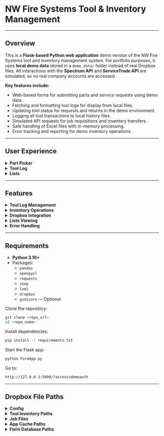 # NW Fire Systems Tool & Inventory Management

---

## Overview

This is a **Flask-based Python web application** demo version of the NW Fire Systems tool and inventory management system. For portfolio purposes, it uses **local demo data** stored in a `demo_data/` folder instead of real Dropbox files. All interactions with the **Spectrum API** and **ServiceTrade API** are simulated, so no real company accounts are accessed.  

**Key features include:**

- Web-based forms for submitting parts and service requests using demo data.
- Fetching and formatting tool logs for display from local files.
- Updating tool status for requests and returns in the demo environment.
- Logging all tool transactions to local history files.
- Simulated API requests for job requisitions and inventory transfers.
- Safe handling of Excel files with in-memory processing.
- Error tracking and reporting for demo inventory operations.

---

## User Experience

<details>
<summary><strong>Part Picker</strong></summary>

1. Select the form type to submit.
2. Enter required information in the displayed form.
3. Filter and select parts from Dropbox data.
4. Review the selection before submission.
5. The system sends an email to purchasing containing the submission information and a link with the submission ID.
6. Users can modify submitted lists (e.g., replace custom parts with existing parts).
7. The system runs the appropriate API call based on the form type and returns a **success or failure message** for Spectrum inventory updates.

</details>

<details>
<summary><strong>Tool Log</strong></summary>

- Allows users to **check out or return tools**.
- Displays the **current tool log**, including who has which tool and its location.

</details>

<details>
<summary><strong>Lists</strong></summary>

- Displays **Jobs List** and **Parts List**:
  - **Jobs List**: All active jobs and job numbers.
  - **Parts List**: All parts, part numbers, quantities, and locations.
- Users can update lists through API calls to **Spectrum** and **ServiceTrade**.
- Option to view **warehouse-specific inventory** details, including owner and location.

</details>

---

## Features

<details>
<summary><strong>Tool Log Management</strong></summary>

- Fetch raw tool logs from Dropbox and convert them into Python lists.
- Produce formatted display lists of tool records with consistent columns and date formatting.
- Update tool status (`IN` or `OUT`) with user, job, and date information.
- Maintain a separate **ToolHistory** sheet for all transactions in Dropbox.

</details>

<details>
<summary><strong>Inventory Operations</strong></summary>

- Add materials to service jobs via **Spectrum SOAP requests**.
- Submit job requisitions with batch and GUID tracking.
- Transfer items to or from warehouses while handling errors and updating local item status.
- Fetch up-to-date job and part information from **Spectrum** and **ServiceTrade**.

</details>

<details>
<summary><strong>Dropbox Integration</strong></summary>

- Download, update, and upload Excel files safely using in-memory processing.
- Display information from Dropbox to ensure **up-to-date data** is always available.
- Handle missing files or sheets gracefully.
- Ensure consistent Excel formatting and data integrity.

</details>

<details>
<summary><strong>Lists Viewing</strong></summary>

- Display part and job lists read from Dropbox.
- Update Dropbox lists by fetching the latest information via API calls.
- View specific warehouses with detailed inventory, owner, and location information.

</details>

<details>
<summary><strong>Error Handling</strong></summary>

- Track errors from **Spectrum API** and log them in affected items.
- Provide meaningful messages for failed inventory transactions.
- Maintain a clear record of all tool and inventory actions.

</details>

---

## Requirements

- **Python 3.10+**
- Packages:
  - `pandas`
  - `openpyxl`
  - `requests`
  - `zeep`
  - `lxml`
  - `dropbox`
  - `gunicorn` — Optional
    
Clone the repository:

 ```bash
 git clone <repo_url>
 cd <repo_name>
 ```
   
Install dependencies:

```bash
pip install -r requirements.txt
```

Start the Flask app:
```bash
python FormApp.py
```

Go to:
```bash
http://127.0.0.1:5000/?access=demoauth
```

---

## Dropbox File Paths

<details>
<summary><strong>Config</strong></summary>

- `/AppCache/config.json` — Contains all secrets/passwords

</details>

<details>
<summary><strong>Tool Inventory Paths</strong></summary>

- `/Tool Inventory/Pallet Stock.xlsx` — Contains overstock quantities to warn about ordering parts already overstocked  
- `/Tool Inventory/Assemblies.xlsx` — Contains parts that make up assemblies for modifying individual parts when an assembly is requested  
- `/Tool Inventory/Shelf Inventory.xlsx` — Contains warehouse part locations  
- `/Tool Inventory/Inventory All.xlsx` — Contains all parts and part numbers  
- `/Tool Inventory/NWFS Tool Log.xlsx` — Contains current tool log and request/return history

</details>

<details>
<summary><strong>Job Files</strong></summary>

- `/Job Files/Warehouses.xlsx` — Contains all warehouse names and their Spectrum numbers

</details>

<details>
<summary><strong>App Cache Paths</strong></summary>

- `/AppCache/valid_tokens.json` — Contains access token required to access site  
- `/AppCache/service_trade_token.json` — Contains ServiceTrade token for API access  
- `/AppCache/service_trade_last_sync.json` — Tracks last ServiceTrade job sync; only jobs modified after this date are synced  
- `/AppCache/blacklist.json` — Contains parts excluded from popularity sorting on part lists  
- `/AppCache/Items On-Hand Valuation.json` — Contains estimated part quantities  
- `/AppCache/submissions.json` — Stores all submission IDs and related information  
- `/AppCache/job_cache_spectrum.json` — Stores all Spectrum jobs to add to master  
- `/AppCache/job_cache_service_trade.json` — Stores all ServiceTrade jobs to add to master  
- `/AppCache/job_cache_active_spectrum.json` — Contains active Spectrum jobs displayed in jobs list  
- `/AppCache/job_cache_active_service_trade.json` — Contains active ServiceTrade jobs displayed in jobs list  
- `/AppCache/job_cache.json` — Master job cache to validate user-inputted jobs

</details>

<details>
<summary><strong>Form Database Paths</strong></summary>

- `/FormDatabase/Vehicle` — Excel files storing vehicle form submissions  
- `/FormDatabase/Stock` — Excel files storing stock form submissions  
- `/FormDatabase/Sprinkler And Fala` — Excel files storing sprinkler and FALA form submissions  
- `/FormDatabase/Service` — Excel files storing service form submissions  
- `/FormDatabase/csvfiles` — Stores CSV exports of submissions

</details>
